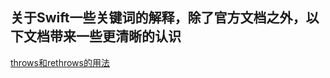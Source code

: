 ## 关于Swift一些关键词的解释，除了官方文档之外，以下文档带来一些更清晰的认识


[throws和rethrows的用法](https://www.hackingwithswift.com/example-code/language/how-to-use-the-rethrows-keyword)
